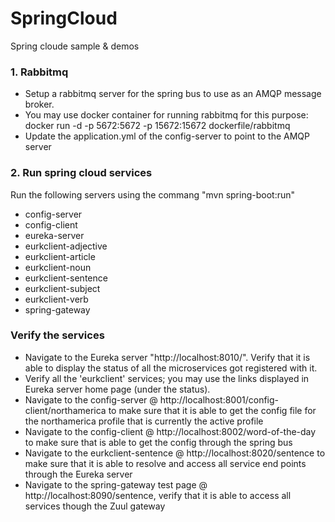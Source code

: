 # SpringCloud
Spring cloude sample &amp; demos

### 1. Rabbitmq
* Setup a rabbitmq server for the spring bus to use as an AMQP message broker.
 * You may use docker container for running rabbitmq for this purpose: docker run -d -p 5672:5672 -p 15672:15672 dockerfile/rabbitmq
* Update the application.yml of the config-server to point to the AMQP server

### 2. Run spring cloud services
Run the following servers using the commang "mvn spring-boot:run" 
* config-server	
* config-client	
* eureka-server	
* eurkclient-adjective	
* eurkclient-article	
* eurkclient-noun	
* eurkclient-sentence	
* eurkclient-subject	
* eurkclient-verb	
* spring-gateway

### Verify the services
* Navigate to the Eureka server "http://localhost:8010/". Verify that it is able to display the status of all the microservices got registered with it.
* Verify all the 'eurkclient' services; you may use the links displayed in Eureka server home page (under the status).
* Navigate to the config-server @ http://localhost:8001/config-client/northamerica to make sure that it is able to get the config file for the northamerica profile that is currently the active profile
* Navigate to the config-client @ http://localhost:8002/word-of-the-day to make sure that is able to get the config through the spring bus
* Navigate to the eurkclient-sentence @ http://localhost:8020/sentence to make sure that it is able to resolve and access all service end points through the Eureka server
* Navigate to the spring-gateway test page @ http://localhost:8090/sentence, verify that it is able to access all services though the Zuul gateway
